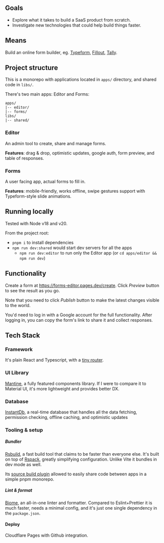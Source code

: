 ## Goals
- Explore what it takes to build a SaaS product from scratch.
- Investigate new technologies that could help build things faster.

## Means
Build an online form builder, eg. [Typeform](https://www.typeform.com/), [Fillout](https://www.fillout.com), [Tally](https://tally.so).

## Project structure
This is a monorepo with applications located in `apps/` directory, and shared code in `libs/`.

There's two main apps: Editor and Forms:

```
apps/
|-- editor/
|-- forms/
libs/
|-- shared/
```

### Editor
An admin tool to create, share and manage forms.

**Features**: drag & drop, optimistic updates, google auth, form preview, and table of responses.

### Forms
A user facing app, actual forms to fill in.

**Features**: mobile-friendly, works offline, swipe gestures support with Typeform-style slide animations.

## Running locally
Tested with Node v18 and v20.

From the project root:
- `pnpm i` to install dependencies
- `npm run dev:shared` would start dev servers for all the apps
  - `npm run dev:editor` to run only the Editor app (or `cd apps/editor && npm run dev`)

## Functionality
Create a form at https://forms-editor.pages.dev/create. Click _Preview_ button to see the result as you go.

Note that you need to click _Publish_ button to make the latest changes visible to the world.

You'd need to log in with a Google account for the full functionality. After logging in, you can copy the form's link to share it and collect responses.


## Tech Stack

### Framework
It's plain React and Typescript, with a [tiny router](https://github.com/molefrog/wouter).

### UI Library
[Mantine](https://github.com/mantinedev/mantine), a fully featured components library. If I were to compare it to Material UI, it's more lightweight and provides better DX.

### Database
[InstantDb](https://github.com/instantdb/instant), a real-time database that handles all the data fetching, permission checking, offline caching, and optimistic updates


### Tooling & setup

##### Bundler
[Rsbuild](https://github.com/web-infra-dev/rsbuild), a fast build tool that claims to be faster than everyone else. It's built on top of [Rspack](https://github.com/web-infra-dev/rspack), greatly simplifying configuration. Unlike Vite it bundles in dev mode as well.

Its [source build plugin](https://github.com/rspack-contrib/rsbuild-plugin-source-build) allowed to easily share code between apps in a simple pnpm monorepo.

##### Lint & format
[Biome](https://github.com/biomejs/biome), an all-in-one linter and formatter. Compared to Eslint+Prettier it is much faster, needs a minimal config, and it's just one single dependency in the `package.json`.

#### Deploy
Cloudflare Pages with Github integration.
